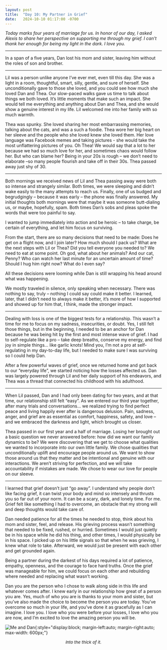 ```yaml
---
layout: post
title:  "Day 10: My Partner in Grief"
date:   2024-10-10 01:17:00 -0700
---
```


*Today marks four years of marriage for us. In honor of our day, I asked Alexis to share her perspective on supporting me through my grief. I can’t thank her enough for being my light in the dark. I love you.*

---

In a span of a five years, Dan lost his mom and sister, leaving him without the roles of son and brother.

---

Lil was a person unlike anyone I’ve ever met, even till this day. She was a light in a room, thoughtful, smart, silly, gentle, and sure of herself. She unconditionally gave to those she loved, and you could see how much she loved Dan and Thea. Our slow-paced walks gave us time to talk about things we both loved. It’s little moments that make such an impact. She would tell me everything and anything about Dan and Thea, and she would show a genuine interest in my life. Lil welcomed me into her family with so much warmth.

Thea was spunky. She loved sharing her most embarrassing memories, talking about the cats, and was a such a foodie. Thea wore her big heart on her sleeve and the people who she loved knew she loved them. Her love language was Facebook memes and taking pictures - she would take the most unflattering pictures of you. Oh Thea! We would say that a lot to her because we had so much love for her, and sometimes chaos would follow her. But who can blame her? Being in your 20s is rough – we don’t need to elaborate –so many people flourish and take off in their 30s. Thea passed away just shy of 30.

---

Both mornings we received news of Lil and Thea passing away were both so intense and strangely similar. Both times, we were sleeping and didn’t wake easily to the many attempts to reach us. Finally, one of us budged and begrudgingly – because it was early – the phone was finally answered. My initial thoughts both mornings were that maybe it was someone butt-dialing us, or maybe, hopefully, spam. Both times Dan’s sobs and pleas spoke the words that were too painful to say.

I wanted to jump immediately into action and be heroic – to take charge, be certain of everything, and let him focus on surviving.

From the start, there are so many decisions that need to be made: Does he get on a flight now, and I join later? How much should I pack us? What are the next steps with Lil or Thea? Did you tell everyone you needed to? We need to eat at some point. Oh god, what about her animals? And our cat, Penny? Who can watch her last minute for an uncertain amount of time? Should I hug him right now? What do I even say?

All these decisions were looming while Dan is still wrapping his head around what was happening.

We mostly traveled in silence, only speaking when necessary. There was nothing to say, truly – nothing I could say could make it better. I learned, later, that I didn’t need to always make it better, it’s more of how I supported and showed up for him that, I think, made the stronger impact.

---

Dealing with loss is one of the biggest tests for a relationship. This wasn’t a time for me to focus on my sadness, insecurities, or doubt. Yes, I still felt those things, but in the beginning, I needed to be an anchor for Dan because he was being hit by the first and most intense wave of grief. I had to self-regulate like a pro – take deep breaths, conserve my energy, and find joy in simple things... like garlic knots! Mind you, I’m not a pro at self-regulating in my day-to-day life, but I needed to make sure I was surviving so I could help Dan.

After a few powerful waves of grief, once we returned home and got back to our “everyday life”, we started noticing how the losses affected us. Dan was largely powered through Lil and her daily support of his endeavors, and Thea was a thread that connected his childhood with his adulthood.

---

When Lil passed, Dan and I had only been dating for two years, and at that time, our relationship still felt “easy”. As we entered our third year together, after many trials and conversations... we realized trying to find perfect peace and living happily ever after is dangerous delusion. Pain, sadness, anger, and grief are as essential as comfort, happiness, safety, and love – and we embraced the darkness and light, which brought us closer.

Thea passed in our first year and a half of marriage. Losing her brought out a basic question we never answered before: how did we want our family dynamics to be? We were discovering that we get to choose what qualities we wanted to incorporate into our own little family. We chose qualities that unconditionally uplift and encourage people around us. We want to show those around us that they matter and be intentional and genuine with our interactions. We aren’t striving for perfection, and we will take accountability if mistakes are made. We chose to wear our love for people on our sleeve.

---

I learned that grief doesn’t just “go away”. I understand why people don’t like facing grief, it can twist your body and mind so intensely and thrusts you so far out of your norm.  It can be a scary, dark, and lonely time. For me. Grief felt like something I had to overcome, an obstacle that my strong will and deep thoughts would take care of.

Dan needed patience for all the times he needed to stop, think about his mom and sister, feel, and release. His grieving process wasn’t something that needed to be fixed, rushed, or hurried. Sometimes I would just quietly be in his space while he did his thing, and other times, I would physically be in his space. I picked up on his little signals so that when he was grieving, I knew what role to take. Afterward, we would just be present with each other and get grounded again.

Being a partner during the darkest of his days required a lot of patience, empathy, openness, and the courage to face hard truths. Once the grief was manageable for him, we could focus on each other and rebuilding where needed and replacing what wasn’t working.

Dan you are the person who I chose to walk along side in this life and whatever comes after. I knew early in our relationship how great of a person you are. Yes, much of who you are is thanks to your mom and sister, but you’ve also made the choice to become the person you are today. You’ve overcome so much in your life, and you’ve done it as gracefully as I can imagine. I love you. I love who you were before your losses, I love who you are now, and I’m excited to love the amazing person you will be.

![Me and Dan](../../../assets/img/post-10.jpeg){:style="display:block; margin-left:auto; margin-right:auto; max-width: 600px;"}
<p style="text-align: center; font-size: .85rem;"><em>Into the thick of it.</em></p>